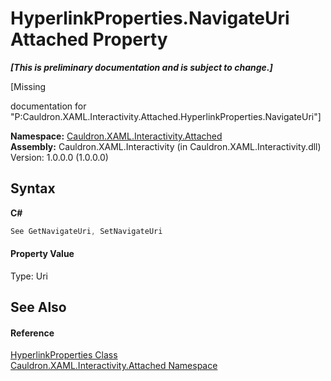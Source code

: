 # HyperlinkProperties.NavigateUri Attached Property
 _**\[This is preliminary documentation and is subject to change.\]**_

\[Missing <summary> documentation for "P:Cauldron.XAML.Interactivity.Attached.HyperlinkProperties.NavigateUri"\]

**Namespace:**&nbsp;<a href="N_Cauldron_XAML_Interactivity_Attached">Cauldron.XAML.Interactivity.Attached</a><br />**Assembly:**&nbsp;Cauldron.XAML.Interactivity (in Cauldron.XAML.Interactivity.dll) Version: 1.0.0.0 (1.0.0.0)

## Syntax

**C#**<br />
``` C#
See GetNavigateUri, SetNavigateUri
```


#### Property Value
Type: Uri

## See Also


#### Reference
<a href="T_Cauldron_XAML_Interactivity_Attached_HyperlinkProperties">HyperlinkProperties Class</a><br /><a href="N_Cauldron_XAML_Interactivity_Attached">Cauldron.XAML.Interactivity.Attached Namespace</a><br />